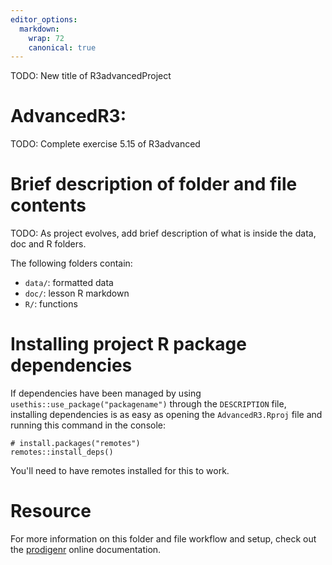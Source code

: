 ```yaml
---
editor_options:
  markdown:
    wrap: 72
    canonical: true
---
```


TODO: New title of R3advancedProject

# AdvancedR3:

TODO: Complete exercise 5.15 of R3advanced

# Brief description of folder and file contents

TODO: As project evolves, add brief description of what is inside the
data, doc and R folders.

The following folders contain:

-   `data/`: formatted data
-   `doc/`: lesson R markdown
-   `R/`: functions

# Installing project R package dependencies

If dependencies have been managed by using
`usethis::use_package("packagename")` through the `DESCRIPTION` file,
installing dependencies is as easy as opening the `AdvancedR3.Rproj`
file and running this command in the console:

    # install.packages("remotes")
    remotes::install_deps()

You'll need to have remotes installed for this to work.

# Resource

For more information on this folder and file workflow and setup, check
out the [prodigenr](https://rostools.github.io/prodigenr) online
documentation.
